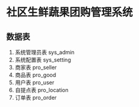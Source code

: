# 社区生鲜蔬果团购管理系统

## 数据表

1. 系统管理员表	sys_admin
2. 系统配置表	sys_setting
3. 商家表	pro_seller
4. 商品表	pro_good
5. 用户表	pro_user
6. 自提点表	pro_location
7. 订单表	pro_order